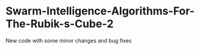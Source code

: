 # Swarm-Intelligence-Algorithms-For-The-Rubik-s-Cube-2
New code with some minor changes and bug fixes
